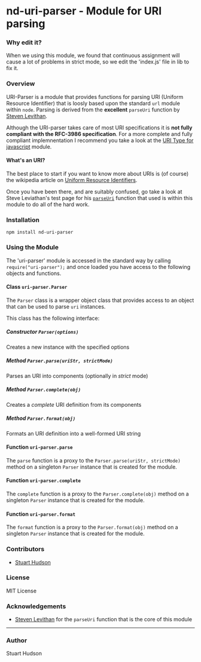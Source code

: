 nd-uri-parser - Module for URI parsing
==========

### Why edit it?
When we using this module, we found that continuous assignment will cause a lot of problems in strict mode,
so we edit the 'index.js' file in lib to fix it.

### Overview

URI-Parser is a module that provides functions for parsing URI (Uniform Resource Identifier) that is loosly 
based upon the standard `url` module within `node`.  Parsing is derived from the **excellent** `parseUri` 
function by [Steven Levithan](http://stevenlevithan.com).

Although the URI-parser takes care of most URI specifications it is **not fully compliant with the RFC-3986 
specification**. For a more complete and fully compliant implemnentation I recommend you take a look at 
the [URI Type for javascript](https://github.com/webr3/URI) module.

#### What's an URI?

The best place to start if you want to know more about URIs is (of course) the wikipedia article on
[Uniform Resource Identifiers](http://en.wikipedia.org/wiki/Uniform_Resource_Identifier).

Once you have been there, and are suitably confused, go take a look at Steve Leviathan's test page for 
his [`parseUri`](http://stevenlevithan.com/demo/parseuri/js/) function that used is within this module to 
do all of the hard work.

### Installation
	npm install nd-uri-parser

### Using the Module
The 'uri-parser' module is accessed in the standard way by calling `require("uri-parser");` and once loaded 
you have access to the following objects and functions.

#### Class `uri-parser.Parser`
The `Parser` class is a wrapper object class that provides access to an object that can be 
used to parse `uri` instances.

This class has the following interface:

##### Constructor `Parser(options)`
Creates a new instance with the specified options

##### Method `Parser.parse(uriStr, strictMode)`
Parses an URI into components (optionally in *strict* mode)

##### Method `Parser.complete(obj)`
Creates a *complete* URI definition from its components

##### Method `Parser.format(obj)`
Formats an URI definition into a well-formed URI string

#### Function `uri-parser.parse`
The `parse` function is a proxy to the `Parser.parse(uriStr, strictMode)` method on a singleton `Parser`
instance that is created for the module.

#### Function `uri-parser.complete`
The `complete` function is a proxy to the `Parser.complete(obj)` method on a singleton `Parser`
instance that is created for the module.

#### Function `uri-parser.format`
The `format` function is a proxy to the `Parser.format(obj)` method on a singleton `Parser`
instance that is created for the module.

### Contributors
- [Stuart Hudson](https://github.com/goulash1971)

### License
MIT License

### Acknowledgements
- [Steven Levithan](http://stevenlevithan.com) for the `parseUri` function that is the core of this module

---
### Author
Stuart Hudson		 

